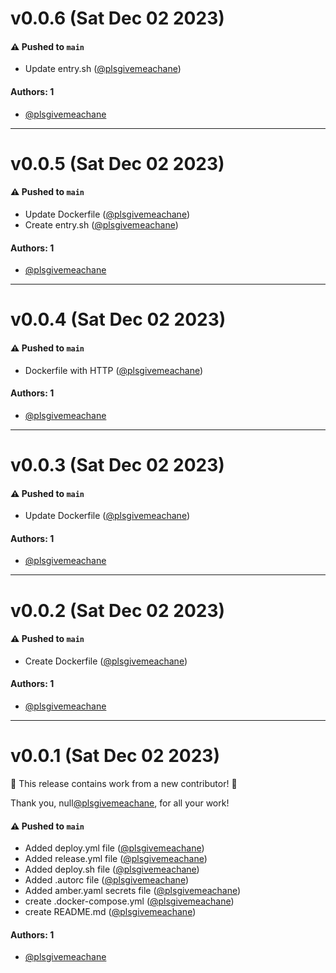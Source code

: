# v0.0.6 (Sat Dec 02 2023)

#### ⚠️ Pushed to `main`

- Update entry.sh ([@plsgivemeachane](https://github.com/plsgivemeachane))

#### Authors: 1

- [@plsgivemeachane](https://github.com/plsgivemeachane)

---

# v0.0.5 (Sat Dec 02 2023)

#### ⚠️ Pushed to `main`

- Update Dockerfile ([@plsgivemeachane](https://github.com/plsgivemeachane))
- Create entry.sh ([@plsgivemeachane](https://github.com/plsgivemeachane))

#### Authors: 1

- [@plsgivemeachane](https://github.com/plsgivemeachane)

---

# v0.0.4 (Sat Dec 02 2023)

#### ⚠️ Pushed to `main`

- Dockerfile with HTTP ([@plsgivemeachane](https://github.com/plsgivemeachane))

#### Authors: 1

- [@plsgivemeachane](https://github.com/plsgivemeachane)

---

# v0.0.3 (Sat Dec 02 2023)

#### ⚠️ Pushed to `main`

- Update Dockerfile ([@plsgivemeachane](https://github.com/plsgivemeachane))

#### Authors: 1

- [@plsgivemeachane](https://github.com/plsgivemeachane)

---

# v0.0.2 (Sat Dec 02 2023)

#### ⚠️ Pushed to `main`

- Create Dockerfile ([@plsgivemeachane](https://github.com/plsgivemeachane))

#### Authors: 1

- [@plsgivemeachane](https://github.com/plsgivemeachane)

---

# v0.0.1 (Sat Dec 02 2023)

:tada: This release contains work from a new contributor! :tada:

Thank you, null[@plsgivemeachane](https://github.com/plsgivemeachane), for all your work!

#### ⚠️ Pushed to `main`

- Added deploy.yml file ([@plsgivemeachane](https://github.com/plsgivemeachane))
- Added release.yml file ([@plsgivemeachane](https://github.com/plsgivemeachane))
- Added deploy.sh file ([@plsgivemeachane](https://github.com/plsgivemeachane))
- Added .autorc file ([@plsgivemeachane](https://github.com/plsgivemeachane))
- Added amber.yaml secrets file ([@plsgivemeachane](https://github.com/plsgivemeachane))
- create .docker-compose.yml ([@plsgivemeachane](https://github.com/plsgivemeachane))
- create README.md ([@plsgivemeachane](https://github.com/plsgivemeachane))

#### Authors: 1

- [@plsgivemeachane](https://github.com/plsgivemeachane)
